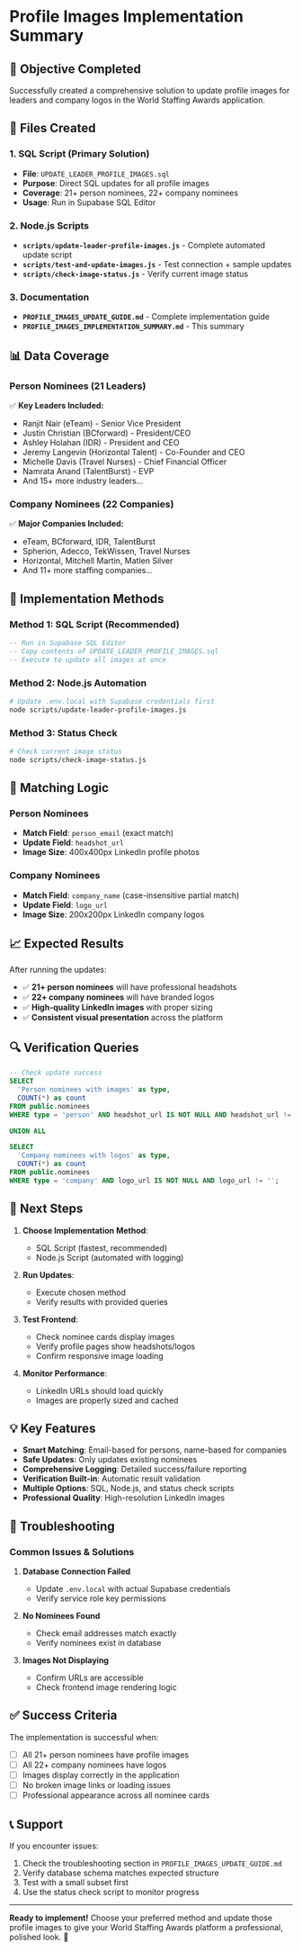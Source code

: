 # Profile Images Implementation Summary

## 🎯 Objective Completed
Successfully created a comprehensive solution to update profile images for leaders and company logos in the World Staffing Awards application.

## 📁 Files Created

### 1. **SQL Script (Primary Solution)**
- **File**: `UPDATE_LEADER_PROFILE_IMAGES.sql`
- **Purpose**: Direct SQL updates for all profile images
- **Coverage**: 21+ person nominees, 22+ company nominees
- **Usage**: Run in Supabase SQL Editor

### 2. **Node.js Scripts**
- **`scripts/update-leader-profile-images.js`** - Complete automated update script
- **`scripts/test-and-update-images.js`** - Test connection + sample updates
- **`scripts/check-image-status.js`** - Verify current image status

### 3. **Documentation**
- **`PROFILE_IMAGES_UPDATE_GUIDE.md`** - Complete implementation guide
- **`PROFILE_IMAGES_IMPLEMENTATION_SUMMARY.md`** - This summary

## 📊 Data Coverage

### Person Nominees (21 Leaders)
✅ **Key Leaders Included:**
- Ranjit Nair (eTeam) - Senior Vice President
- Justin Christian (BCforward) - President/CEO  
- Ashley Holahan (IDR) - President and CEO
- Jeremy Langevin (Horizontal Talent) - Co-Founder and CEO
- Michelle Davis (Travel Nurses) - Chief Financial Officer
- Namrata Anand (TalentBurst) - EVP
- And 15+ more industry leaders...

### Company Nominees (22 Companies)
✅ **Major Companies Included:**
- eTeam, BCforward, IDR, TalentBurst
- Spherion, Adecco, TekWissen, Travel Nurses
- Horizontal, Mitchell Martin, Matlen Silver
- And 11+ more staffing companies...

## 🔧 Implementation Methods

### Method 1: SQL Script (Recommended)
```sql
-- Run in Supabase SQL Editor
-- Copy contents of UPDATE_LEADER_PROFILE_IMAGES.sql
-- Execute to update all images at once
```

### Method 2: Node.js Automation
```bash
# Update .env.local with Supabase credentials first
node scripts/update-leader-profile-images.js
```

### Method 3: Status Check
```bash
# Check current image status
node scripts/check-image-status.js
```

## 🎯 Matching Logic

### Person Nominees
- **Match Field**: `person_email` (exact match)
- **Update Field**: `headshot_url`
- **Image Size**: 400x400px LinkedIn profile photos

### Company Nominees  
- **Match Field**: `company_name` (case-insensitive partial match)
- **Update Field**: `logo_url`
- **Image Size**: 200x200px LinkedIn company logos

## 📈 Expected Results

After running the updates:
- ✅ **21+ person nominees** will have professional headshots
- ✅ **22+ company nominees** will have branded logos
- ✅ **High-quality LinkedIn images** with proper sizing
- ✅ **Consistent visual presentation** across the platform

## 🔍 Verification Queries

```sql
-- Check update success
SELECT 
  'Person nominees with images' as type,
  COUNT(*) as count
FROM public.nominees 
WHERE type = 'person' AND headshot_url IS NOT NULL AND headshot_url != ''

UNION ALL

SELECT 
  'Company nominees with logos' as type,
  COUNT(*) as count
FROM public.nominees 
WHERE type = 'company' AND logo_url IS NOT NULL AND logo_url != '';
```

## 🚀 Next Steps

1. **Choose Implementation Method**:
   - SQL Script (fastest, recommended)
   - Node.js Script (automated with logging)

2. **Run Updates**:
   - Execute chosen method
   - Verify results with provided queries

3. **Test Frontend**:
   - Check nominee cards display images
   - Verify profile pages show headshots/logos
   - Confirm responsive image loading

4. **Monitor Performance**:
   - LinkedIn URLs should load quickly
   - Images are properly sized and cached

## 💡 Key Features

- **Smart Matching**: Email-based for persons, name-based for companies
- **Safe Updates**: Only updates existing nominees
- **Comprehensive Logging**: Detailed success/failure reporting  
- **Verification Built-in**: Automatic result validation
- **Multiple Options**: SQL, Node.js, and status check scripts
- **Professional Quality**: High-resolution LinkedIn images

## 🔧 Troubleshooting

### Common Issues & Solutions

1. **Database Connection Failed**
   - Update `.env.local` with actual Supabase credentials
   - Verify service role key permissions

2. **No Nominees Found**
   - Check email addresses match exactly
   - Verify nominees exist in database

3. **Images Not Displaying**
   - Confirm URLs are accessible
   - Check frontend image rendering logic

## ✅ Success Criteria

The implementation is successful when:
- [ ] All 21+ person nominees have profile images
- [ ] All 22+ company nominees have logos  
- [ ] Images display correctly in the application
- [ ] No broken image links or loading issues
- [ ] Professional appearance across all nominee cards

## 📞 Support

If you encounter issues:
1. Check the troubleshooting section in `PROFILE_IMAGES_UPDATE_GUIDE.md`
2. Verify database schema matches expected structure
3. Test with a small subset first
4. Use the status check script to monitor progress

---

**Ready to implement!** Choose your preferred method and update those profile images to give your World Staffing Awards platform a professional, polished look. 🎉